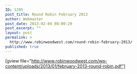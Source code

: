 ```yaml
---
ID: 1295
post_title: Round Robin February 2013
author: Webmaster
post_date: 2013-02-04 08:00:29
post_excerpt: ""
layout: post
permalink: >
  http://www.robinwoodwest.com/round-robin-february-2013/
published: true
---
```

[gview file="http://www.robinwoodwest.com/wp-content/uploads/2013/01/february-2013-round-robin.pdf"]